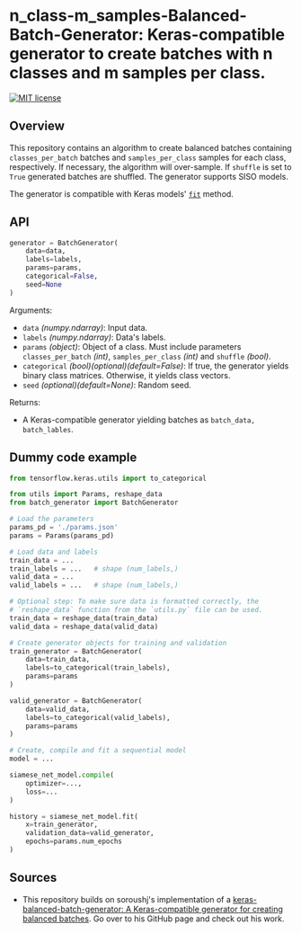 # n_class-m_samples-Balanced-Batch-Generator: Keras-compatible generator to create batches with n classes and m samples per class.

[![MIT license](https://img.shields.io/badge/license-MIT-brightgreen.svg)](https://opensource.org/licenses/MIT)

## Overview

This repository contains an algorithm to create balanced batches containing `classes_per_batch` batches and `samples_per_class` samples for each class, respectively. If necessary, the algorithm will over-sample. If `shuffle` is set to `True` generated batches are shuffled. The generator supports SISO models.

The generator is compatible with Keras models' [`fit`](https://keras.io/api/models/model_training_apis/#fit-method) method.

## API

```python
generator = BatchGenerator(
    data=data,
    labels=labels,
    params=params,
    categorical=False,
    seed=None
)
```

Arguments:
- `data` *(numpy.ndarray)*: Input data.
- `labels` *(numpy.ndarray)*: Data's labels.
- `params` *(object)*: Object of a class. Must include parameters `classes_per_batch` *(int)*, `samples_per_class` *(int)* and `shuffle` *(bool)*.
- `categorical` *(bool)(optional)(default=False)*: If true, the generator yields binary class matrices. Otherwise, it yields class vectors.
- `seed` *(optional)(default=None)*: Random seed.

Returns:
- A Keras-compatible generator yielding batches as `batch_data, batch_lables`.

## Dummy code example

```python
from tensorflow.keras.utils import to_categorical

from utils import Params, reshape_data
from batch_generator import BatchGenerator

# Load the parameters
params_pd = './params.json'
params = Params(params_pd)

# Load data and labels
train_data = ...
train_labels = ...   # shape (num_labels,)
valid_data = ...
valid_labels = ...   # shape (num_labels,)

# Optional step: To make sure data is formatted correctly, the
# `reshape_data` function from the `utils.py` file can be used.
train_data = reshape_data(train_data)
valid_data = reshape_data(valid_data)

# Create generator objects for training and validation
train_generator = BatchGenerator(
    data=train_data,
    labels=to_categorical(train_labels),
    params=params
)

valid_generator = BatchGenerator(
    data=valid_data,
    labels=to_categorical(valid_labels),
    params=params
)

# Create, compile and fit a sequential model
model = ...

siamese_net_model.compile(
    optimizer=...,
    loss=...
)

history = siamese_net_model.fit(
    x=train_generator,
    validation_data=valid_generator,
    epochs=params.num_epochs
)
```

## Sources

- This repository builds on soroushj's implementation of a [keras-balanced-batch-generator: A Keras-compatible generator for creating balanced batches](https://github.com/soroushj/keras-balanced-batch-generator). Go over to his GitHub page and check out his work.
